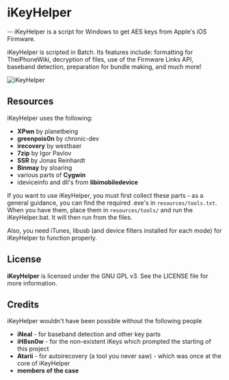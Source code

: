 # iKeyHelper
--
iKeyHelper is a script for Windows to get AES keys from Apple's iOS Firmware.

iKeyHelper is scripted in Batch. Its features include: formatting for TheiPhoneWiki, decryption of files, use of the Firmware Links API, baseband detection, preparation for bundle making, and much more!

<img src="http://www.callumjones.me/assets/images/iKeyHelper.png" alt="iKeyHelper">

## Resources

iKeyHelper uses the following:

* **XPwn** by planetbeing
* **greenpois0n** by chronic-dev
* **irecovery** by westbaer
* **7zip** by Igor Pavlov
* **SSR** by Jonas Reinhardt
* **Binmay** by sloaring
* various parts of **Cygwin**
* ideviceinfo and dll's from **libimobiledevice**

If you want to use iKeyHelper, you must first collect these parts - as a general guidance, you can find the required .exe's in `resources/tools.txt`. When you have them, place them in `resources/tools/` and run the iKeyHelper.bat. It will then run from the files.

Also, you need iTunes, libusb (and device filters installed for each mode) for iKeyHelper to function properly.

## License

**iKeyHelper** is licensed under the GNU GPL v3. See the LICENSE file for more information.

## Credits

iKeyHelper wouldn't have been possible without the following people

* **iNeal** - for baseband detection and other key parts
* **iH8sn0w** - for the non-existent iKeys which prompted the starting of this project
* **Atarii** - for autoirecovery (a tool you never saw) - which was once at the core of iKeyHelper
* **members of the case**